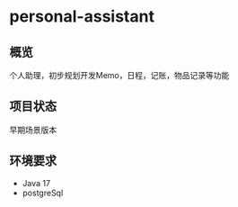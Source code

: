 # personal-assistant

## 概览

个人助理，初步规划开发Memo，日程，记账，物品记录等功能

## 项目状态

早期场景版本

## 环境要求

- Java 17
- postgreSql